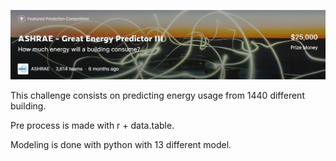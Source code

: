 <p align="center">
  <img src="https://github.com/DavideStenner/Kaggle/blob/master/ASHRAE%20-%20Great%20Energy%20Predictor%20III/image.png" />
</p>

This challenge consists on predicting energy usage from 1440 different building.

Pre process is made with r + data.table.

Modeling is done with python with 13 different model.
